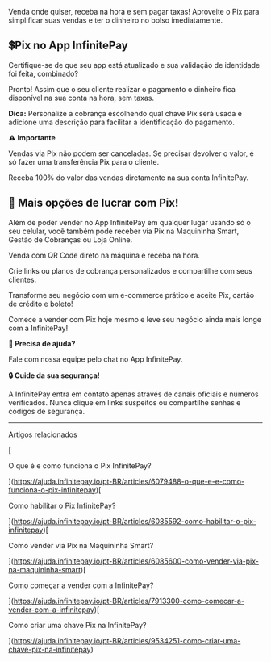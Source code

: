Venda onde quiser, receba na hora e sem pagar taxas! Aproveite o Pix para simplificar suas vendas e ter o dinheiro no bolso imediatamente.

## **💲Pix no App InfinitePay**

Certifique-se de que seu app está atualizado e sua validação de identidade foi feita, combinado?

Pronto! Assim que o seu cliente realizar o pagamento o dinheiro fica disponível na sua conta na hora, sem taxas.

**Dica:** Personalize a cobrança escolhendo qual chave Pix será usada e adicione uma descrição para facilitar a identificação do pagamento.

**⚠️ Importante**

Vendas via Pix não podem ser canceladas. Se precisar devolver o valor, é só fazer uma transferência Pix para o cliente.

Receba 100% do valor das vendas diretamente na sua conta InfinitePay.

## **🤑 Mais opções de lucrar com Pix!**

Além de poder vender no App InfinitePay em qualquer lugar usando só o seu celular, você também pode receber via Pix na Maquininha Smart, Gestão de Cobranças ou Loja Online.

Venda com QR Code direto na máquina e receba na hora.

Crie links ou planos de cobrança personalizados e compartilhe com seus clientes.

Transforme seu negócio com um e-commerce prático e aceite Pix, cartão de crédito e boleto!

Comece a vender com Pix hoje mesmo e leve seu negócio ainda mais longe com a InfinitePay!

**🔔 Precisa de ajuda?**

Fale com nossa equipe pelo chat no App InfinitePay.

**🔒 Cuide da sua segurança!**

A InfinitePay entra em contato apenas através de canais oficiais e números verificados. Nunca clique em links suspeitos ou compartilhe senhas e códigos de segurança.

___

Artigos relacionados

[

O que é e como funciona o Pix InfinitePay?

](https://ajuda.infinitepay.io/pt-BR/articles/6079488-o-que-e-e-como-funciona-o-pix-infinitepay)[

Como habilitar o Pix InfinitePay?

](https://ajuda.infinitepay.io/pt-BR/articles/6085592-como-habilitar-o-pix-infinitepay)[

Como vender via Pix na Maquininha Smart?

](https://ajuda.infinitepay.io/pt-BR/articles/6085600-como-vender-via-pix-na-maquininha-smart)[

Como começar a vender com a InfinitePay?

](https://ajuda.infinitepay.io/pt-BR/articles/7913300-como-comecar-a-vender-com-a-infinitepay)[

Como criar uma chave Pix na InfinitePay?

](https://ajuda.infinitepay.io/pt-BR/articles/9534251-como-criar-uma-chave-pix-na-infinitepay)